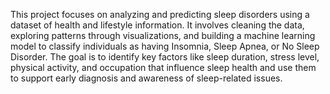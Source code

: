 This project focuses on analyzing and predicting sleep disorders using a dataset of health and lifestyle information. It involves cleaning the data, exploring patterns through visualizations, and building a machine learning model to classify individuals as having Insomnia, Sleep Apnea, or No Sleep Disorder. The goal is to identify key factors like sleep duration, stress level, physical activity, and occupation that influence sleep health and use them to support early diagnosis and awareness of sleep-related issues.
